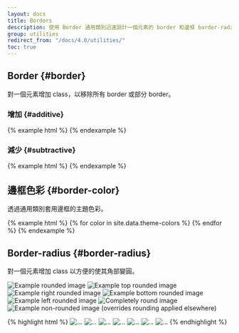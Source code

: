 ```yaml
---
layout: docs
title: Borders
description: 使用 Border 通用類別迅速設計一個元素的 border 和邊框 border-radius。可用於圖像、按鈕、或任何其它元素。
group: utilities
redirect_from: "/docs/4.0/utilities/"
toc: true
---
```


## Border {#border}

對一個元素增加 class，以移除所有 border 或部分 border。

### 增加 {#additive}

<div class="bd-example-border-utils">
{% example html %}
<span class="border"></span>
<span class="border-top"></span>
<span class="border-right"></span>
<span class="border-bottom"></span>
<span class="border-left"></span>
{% endexample %}
</div>

### 減少 {#subtractive}

<div class="bd-example-border-utils bd-example-border-utils-0">
{% example html %}
<span class="border-0"></span>
<span class="border-top-0"></span>
<span class="border-right-0"></span>
<span class="border-bottom-0"></span>
<span class="border-left-0"></span>
{% endexample %}
</div>

## 邊框色彩 {#border-color}

透過通用類別套用邊框的主題色彩。

<div class="bd-example-border-utils">
{% example html %}
{% for color in site.data.theme-colors %}
<span class="border border-{{ color.name }}"></span>{% endfor %}
<span class="border border-white"></span>
{% endexample %}
</div>

## Border-radius {#border-radius}

對一個元素增加 class 以方便的使其角部變圓。

<div class="bd-example bd-example-images">
  <img data-src="holder.js/75x75" class="rounded" alt="Example rounded image">
  <img data-src="holder.js/75x75" class="rounded-top" alt="Example top rounded image">
  <img data-src="holder.js/75x75" class="rounded-right" alt="Example right rounded image">
  <img data-src="holder.js/75x75" class="rounded-bottom" alt="Example bottom rounded image">
  <img data-src="holder.js/75x75" class="rounded-left" alt="Example left rounded image">
  <img data-src="holder.js/75x75" class="rounded-circle" alt="Completely round image">
  <img data-src="holder.js/75x75" class="rounded-0" alt="Example non-rounded image (overrides rounding applied elsewhere)">
</div>

{% highlight html %}
<img src="..." alt="..." class="rounded">
<img src="..." alt="..." class="rounded-top">
<img src="..." alt="..." class="rounded-right">
<img src="..." alt="..." class="rounded-bottom">
<img src="..." alt="..." class="rounded-left">
<img src="..." alt="..." class="rounded-circle">
<img src="..." alt="..." class="rounded-0">
{% endhighlight %}

